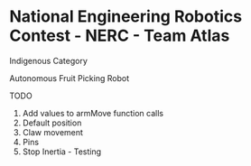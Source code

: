 # National Engineering Robotics Contest - NERC - Team Atlas

Indigenous Category 

Autonomous Fruit Picking Robot

TODO
1. Add values to armMove function calls
2. Default position
3. Claw movement
4. Pins
5. Stop Inertia - Testing
